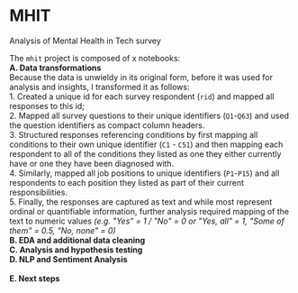# MHIT
Analysis of Mental Health in Tech survey

The `mhit` project is composed of x notebooks:<br>**A. Data transformations**<br> 
Because the data is unwieldy in its original form, before it was used for analysis and insights, I transformed it as follows:<br> 1. Created a unique id for each survey respondent (`rid`) and mapped all responses to this id;<br>2. Mapped all survey questions to their unique identifiers (`Q1`-`Q63`) and used the question identifiers as compact column headers.<br>3. Structured responses referencing conditions by first mapping all conditions to their own unique identifier (`C1` - `C51`) and then mapping each respondent to all of the conditions they listed as one they either currently have or one they have been diagnosed with.<br>4. Similarly, mapped all job positions to unique identifiers (`P1`-`P15`) and all respondents to each position they listed as part of their current responsibilities.<br>5. Finally, the responses are captured as text and while most represent ordinal or quantifiable information, further analysis required mapping of the text to numeric values *(e.g. "Yes" = 1 / "No" = 0 or "Yes, all" = 1, "Some of them" = 0.5, "No, none" = 0)*<br>
**B. EDA and additional data cleaning**<br>**C. Analysis and hypothesis testing**<br>**D. NLP and Sentiment Analysis**<br><br>**E. Next steps**<br>
